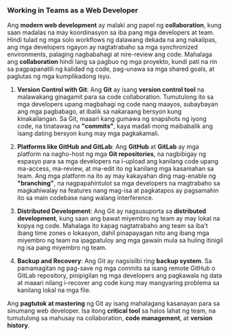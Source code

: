 ### **Working in Teams as a Web Developer**

Ang **modern web development** ay malaki ang papel ng **collaboration**, kung saan madalas na may koordinasyon sa iba pang mga developers at team. Hindi tulad ng mga solo workflows ng dalawang dekada na ang nakalipas, ang mga developers ngayon ay nagtatrabaho sa mga synchronized environments, palaging nagbabahagi at nire-review ang code. Mahalaga ang **collaboration** hindi lang sa pagbuo ng mga proyekto, kundi pati na rin sa pagpapanatili ng kalidad ng code, pag-unawa sa mga shared goals, at paglutas ng mga kumplikadong isyu.

1. **Version Control with Git**: Ang **Git** ay isang **version control tool** na malawakang ginagamit para sa code collaboration. Tumutulong ito sa mga developers upang magbahagi ng code nang maayos, subaybayan ang mga pagbabago, at ibalik sa nakaraang bersyon kung kinakailangan. Sa Git, maaari kang gumawa ng snapshots ng iyong code, na tinatawag na **"commits"**, kaya madali mong maibabalik ang isang dating bersyon kung may mga pagkakamali.

2. **Platforms like GitHub and GitLab**: Ang **GitHub** at **GitLab** ay mga platform na nagho-host ng mga **Git repositories**, na nagbibigay ng espasyo para sa mga developers na i-upload ang kanilang code upang ma-access, ma-review, at ma-edit ito ng kanilang mga kasamahan sa team. Ang mga platform na ito ay may kakayahan ding mag-enable ng **"branching"**, na nagpapahintulot sa mga developers na magtrabaho sa magkahiwalay na features nang mag-isa at pagkatapos ay pagsamahin ito sa main codebase nang walang interference.

3. **Distributed Development**: Ang Git ay nagsusuporta sa **distributed development**, kung saan ang bawat miyembro ng team ay may lokal na kopya ng code. Mahalaga ito kapag nagtatrabaho ang team sa iba’t ibang time zones o lokasyon, dahil pinapayagan nito ang ibang mga miyembro ng team na ipagpatuloy ang mga gawain mula sa huling itinigil ng isa pang miyembro ng team.

4. **Backup and Recovery**: Ang Git ay nagsisilbi ring **backup system**. Sa pamamagitan ng pag-save ng mga commits sa isang remote GitHub o GitLab repository, pinipigilan ng mga developers ang pagkawala ng data at maaari nilang i-recover ang code kung may mangyaring problema sa kanilang lokal na mga file.

Ang **pagtutok at mastering** ng Git ay isang mahalagang kasanayan para sa sinumang web developer. Isa itong **critical tool** sa halos lahat ng team, na tumutulong sa mahusay na collaboration, **code management**, at **version history**.